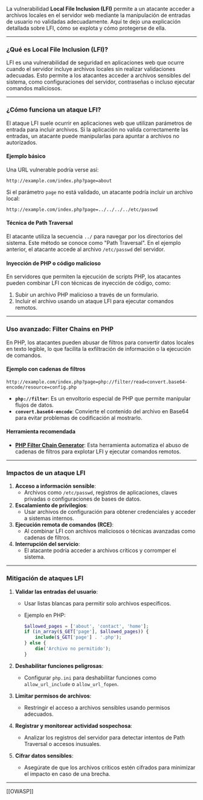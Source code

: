 
La vulnerabilidad **Local File Inclusion (LFI)** permite a un atacante acceder a archivos locales en el servidor web mediante la manipulación de entradas de usuario no validadas adecuadamente. Aquí te dejo una explicación detallada sobre LFI, cómo se explota y cómo protegerse de ella.

---

### **¿Qué es Local File Inclusion (LFI)?**

LFI es una vulnerabilidad de seguridad en aplicaciones web que ocurre cuando el servidor incluye archivos locales sin realizar validaciones adecuadas. Esto permite a los atacantes acceder a archivos sensibles del sistema, como configuraciones del servidor, contraseñas o incluso ejecutar comandos maliciosos.

---

### **¿Cómo funciona un ataque LFI?**

El ataque LFI suele ocurrir en aplicaciones web que utilizan parámetros de entrada para incluir archivos. Si la aplicación no valida correctamente las entradas, un atacante puede manipularlas para apuntar a archivos no autorizados.

#### **Ejemplo básico**

Una URL vulnerable podría verse así:

```
http://example.com/index.php?page=about
```

Si el parámetro `page` no está validado, un atacante podría incluir un archivo local:

```
http://example.com/index.php?page=../../../../etc/passwd
```

#### **Técnica de Path Traversal**

El atacante utiliza la secuencia `../` para navegar por los directorios del sistema. Este método se conoce como "Path Traversal". En el ejemplo anterior, el atacante accede al archivo `/etc/passwd` del servidor.

#### **Inyección de PHP o código malicioso**

En servidores que permiten la ejecución de scripts PHP, los atacantes pueden combinar LFI con técnicas de inyección de código, como:

1. Subir un archivo PHP malicioso a través de un formulario.
2. Incluir el archivo usando un ataque LFI para ejecutar comandos remotos.

---

### **Uso avanzado: Filter Chains en PHP**

En PHP, los atacantes pueden abusar de filtros para convertir datos locales en texto legible, lo que facilita la exfiltración de información o la ejecución de comandos.

#### **Ejemplo con cadenas de filtros**

```
http://example.com/index.php?page=php://filter/read=convert.base64-encode/resource=config.php
```

- **`php://filter`**: Es un envoltorio especial de PHP que permite manipular flujos de datos.
- **`convert.base64-encode`**: Convierte el contenido del archivo en Base64 para evitar problemas de codificación al mostrarlo.

#### **Herramienta recomendada**

- **[PHP Filter Chain Generator](https://github.com/synacktiv/php_filter_chain_generator)**: Esta herramienta automatiza el abuso de cadenas de filtros para explotar LFI y ejecutar comandos remotos.

---

### **Impactos de un ataque LFI**

1. **Acceso a información sensible**:
    - Archivos como `/etc/passwd`, registros de aplicaciones, claves privadas o configuraciones de bases de datos.
2. **Escalamiento de privilegios**:
    - Usar archivos de configuración para obtener credenciales y acceder a sistemas internos.
3. **Ejecución remota de comandos (RCE)**:
    - Al combinar LFI con archivos maliciosos o técnicas avanzadas como cadenas de filtros.
4. **Interrupción del servicio**:
    - El atacante podría acceder a archivos críticos y corromper el sistema.

---

### **Mitigación de ataques LFI**

1. **Validar las entradas del usuario**:
    
    - Usar listas blancas para permitir solo archivos específicos.
    - Ejemplo en PHP:
        
        ```php
        $allowed_pages = ['about', 'contact', 'home'];
        if (in_array($_GET['page'], $allowed_pages)) {
            include($_GET['page'] . '.php');
        } else {
            die('Archivo no permitido');
        }
        ```
        
2. **Deshabilitar funciones peligrosas**:
    
    - Configurar `php.ini` para deshabilitar funciones como `allow_url_include` o `allow_url_fopen`.
3. **Limitar permisos de archivos**:
    
    - Restringir el acceso a archivos sensibles usando permisos adecuados.
4. **Registrar y monitorear actividad sospechosa**:
    
    - Analizar los registros del servidor para detectar intentos de Path Traversal o accesos inusuales.
5. **Cifrar datos sensibles**:
    
    - Asegúrate de que los archivos críticos estén cifrados para minimizar el impacto en caso de una brecha.

---

[[OWASP]]